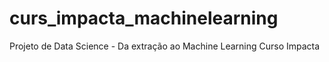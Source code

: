 # curs_impacta_machinelearning
Projeto de Data Science - Da extração ao Machine Learning Curso Impacta
